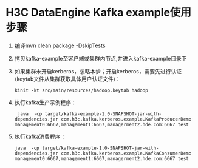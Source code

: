 # H3C DataEngine Kafka example使用步骤
1. 编译mvn clean package -DskipTests
2. 拷贝kafka-example至客户端或集群内节点,并进入kafka-example目录下
3. 如果集群未开启kerberos，忽略本步；开启kerberos，需要先进行认证(keytab文件从集群获取具体用户认证文件)：

    ``kinit -kt src/main/resources/hadoop.keytab hadoop``

4. 执行kafka生产示例程序：
   
   `` java  -cp target/kafka-example-1.0-SNAPSHOT-jar-with-dependencies.jar com.h3c.kafka.kerberos.example.KafkaProducerDemo management0:6667,management1:6667,managerment2.hde.com:6667 test``

5. 执行kafka消费程序： 

   ``java  -cp target/kafka-example-1.0-SNAPSHOT-jar-with-dependencies.jar com.h3c.kafka.kerberos.example.KafkaConsumerDemo management0:6667,management1:6667,managerment2.hde.com:6667 test``
